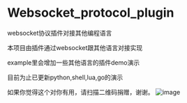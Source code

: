# Websocket_protocol_plugin
websocket协议插件对接其他编程语言

本项目由插件通过websocket跟其他语言对接实现

example里会增加一些其他语言的插件demo演示

目前为止已更新python,shell,lua,go的演示






如果你觉得这个对你有用，请扫描二维码捐赠，谢谢。
![image](https://raw.githubusercontent.com/Saint-Theana/Websocket_protocol_plugin/master/img/Donet.png)
